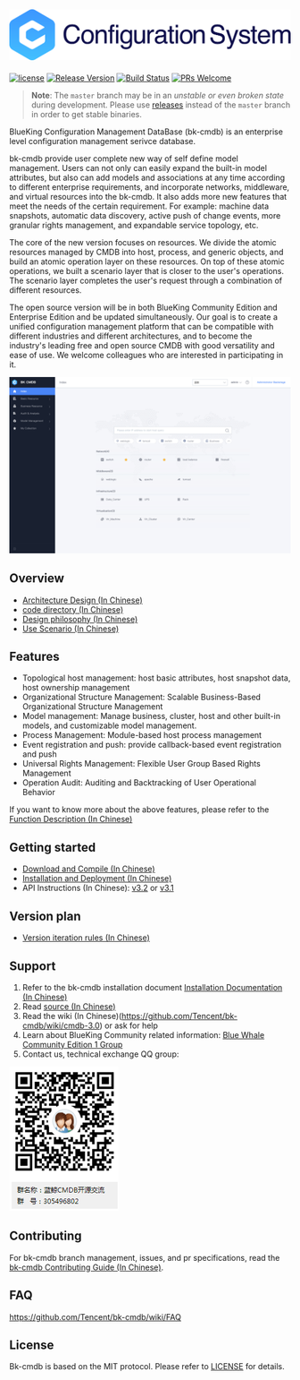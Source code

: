 ![](docs/resource/img/BKEN.png)
---
[![license](https://img.shields.io/badge/license-mit-brightgreen.svg?style=flat)](https://github.com/Tencent/bk-cmdb/blob/master/LICENSE)
[![Release Version](https://img.shields.io/badge/release-3.0.8-brightgreen.svg)](https://github.com/Tencent/bk-cmdb/releases)
[![Build Status](https://travis-ci.org/Tencent/bk-cmdb.svg?branch=master)](https://travis-ci.org/Tencent/bk-cmdb)
[![PRs Welcome](https://img.shields.io/badge/PRs-welcome-brightgreen.svg)](https://github.com/Tencent/bk-cmdb/pulls)

> **Note**: The `master` branch may be in an *unstable or even broken state* during development.
Please use [releases](https://github.com/tencent/bk-cmdb/releases) instead of the `master` branch in order to get stable binaries.

BlueKing Configuration Management DataBase (bk-cmdb) is an enterprise level configuration management serivce database. 

bk-cmdb provide user complete new way of self define model management. Users can not only can easily expand the built-in model attributes, but also can add models and associations at any time according to different enterprise requirements, and incorporate networks, middleware, and virtual resources into the bk-cmdb. It also adds more new features that meet the needs of the certain requirement. For example: machine data snapshots, automatic data discovery, active push of change events, more granular rights management, and expandable service topology, etc. 

The core of the new version focuses on resources. We divide the atomic resources managed by CMDB into host, process, and generic objects, and build an atomic operation layer on these resources. On top of these atomic operations, we built a scenario layer that is closer to the user's operations. The scenario layer completes the user's request through a combination of different resources.

The open source version will be in both BlueKing Community Edition and Enterprise Edition and be updated simultaneously. Our goal is to create a unified configuration management platform that can be compatible with different industries and different architectures, and to become the industry's leading free and open source CMDB with good versatility and ease of use. We welcome colleagues who are interested in participating in it.

![front-page](docs/resource/img/frontpage_en.png)

## Overview
* [Architecture Design (In Chinese)](docs/overview/architecture.md)
* [code directory (In Chinese)](docs/overview/code_framework.md)
* [Design philosophy (In Chinese)](docs/overview/design.md)
* [Use Scenario (In Chinese)](docs/overview/usecase.md)

## Features
* Topological host management: host basic attributes, host snapshot data, host ownership management
* Organizational Structure Management: Scalable Business-Based Organizational Structure Management
* Model management: Manage business, cluster, host and other built-in models, and customizable model management.
* Process Management: Module-based host process management
* Event registration and push: provide callback-based event registration and push
* Universal Rights Management: Flexible User Group Based Rights Management
* Operation Audit: Auditing and Backtracking of User Operational Behavior

If you want to know more about the above features, please refer to the [Function Description (In Chinese)](http://bk.tencent.com/document/bkprod/000120.html)

## Getting started
* [Download and Compile (In Chinese)](docs/overview/source_compile.md)
* [Installation and Deployment (In Chinese)](docs/overview/installation.md)
* API Instructions (In Chinese): [v3.2](docs/apidoc/v3.2/readme.md) or [v3.1](docs/apidoc/v3.1/readme.md)

## Version plan
* [Version iteration rules (In Chinese)](docs/VERSION.md)

## Support
1. Refer to the bk-cmdb installation document [Installation Documentation (In Chinese)](docs/overview/installation.md)
2. Read [source (In Chinese)](https://github.com/Tencent/bk-cmdb/tree/master)
3. Read the wiki (In Chinese)(https://github.com/Tencent/bk-cmdb/wiki/cmdb-3.0) or ask for help
4. Learn about BlueKing Community related information: [Blue Whale Community Edition 1 Group](https://jq.qq.com/?_wv=1027&k=5zk8F7G)
5. Contact us, technical exchange QQ group:

![qq](docs/resource/img/qq.png)

## Contributing
For bk-cmdb branch management, issues, and pr specifications, read the [bk-cmdb Contributing Guide (In Chinese)](docs/CONTRIBUTING.md).

## FAQ

https://github.com/Tencent/bk-cmdb/wiki/FAQ

## License
Bk-cmdb is based on the MIT protocol. Please refer to [LICENSE](LICENSE) for details.
